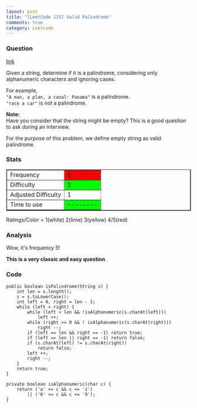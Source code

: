 ```yaml
---
layout: post
title: "[LeetCode 125] Valid Palindrome"
comments: true
category: Leetcode
---
```


### Question

[link](https://oj.leetcode.com/problems/valid-palindrome/)

<div class="question-content">
            <p></p><p>
Given a string, determine if it is a palindrome, considering only alphanumeric characters and ignoring cases.
</p>

<p>
For example,<br>
<code>"A man, a plan, a canal: Panama"</code> is a palindrome.<br>
<code>"race a car"</code> is <i>not</i> a palindrome.
</p>

<p>
<b>Note:</b><br>
Have you consider that the string might be empty? This is a good question to ask during an interview.</p>
<p>
For the purpose of this problem, we define empty string as valid palindrome.
</p><p></p>
          </div>

### Stats

<table border="2">
	<tr>
		<td>Frequency</td>
		<td bgcolor="red">5</td>
	</tr>
	<tr>
		<td>Difficulty</td>
		<td bgcolor="lime">2</td>
	</tr>
	<tr>
		<td>Adjusted Difficulty</td>
		<td bgcolor="white">1</td>
	</tr>
	<tr>
		<td>Time to use</td>
		<td bgcolor="lime">--------</td>
	</tr>
</table>

Ratings/Color = 1(white) 2(lime) 3(yellow) 4/5(red)

### Analysis

Wow, it's frequency 5!

**This is a very classic and easy question**.

### Code

    public boolean isPalindrome(String s) {
        int len = s.length();
        s = s.toLowerCase();
        int left = 0, right = len - 1;
        while (left < right) {
            while (left < len && !isAlphanumeric(s.charAt(left)))
                left ++;
            while (right >= 0 && ! isAlphanumeric(s.charAt(right)))
                right --;
            if (left == len && right == -1) return true;
            if (left == len || right == -1) return false;
            if (s.charAt(left) != s.charAt(right))
                return false;
            left ++;
            right --;
        }
        return true;
    }

    private boolean isAlphanumeric(char c) {
        return ('a' <= c && c <= 'z')
            || ('0' <= c && c <= '9');
    }
